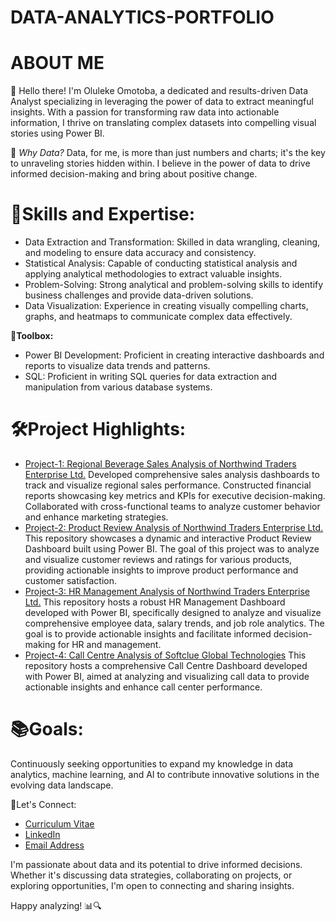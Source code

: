 # DATA-ANALYTICS-PORTFOLIO
# ABOUT ME
👋 Hello there! I'm Oluleke Omotoba, a dedicated and results-driven Data Analyst specializing in leveraging the power of data to extract meaningful insights. With a passion for transforming raw data into actionable information, I thrive on translating complex datasets into compelling visual stories using Power BI.

🚀 _Why Data?_ Data, for me, is more than just numbers and charts; it's the key to unraveling stories hidden within. I believe in the power of data to drive informed decision-making and bring about positive change.

# 🧰Skills and Expertise:
- Data Extraction and Transformation: Skilled in data wrangling, cleaning, and modeling to ensure data accuracy and consistency.
- Statistical Analysis: Capable of conducting statistical analysis and applying analytical methodologies to extract valuable insights.
- Problem-Solving: Strong analytical and problem-solving skills to identify business challenges and provide data-driven solutions.
- Data Visualization: Experience in creating visually compelling charts, graphs, and heatmaps to communicate complex data effectively.
  
**🔧Toolbox:**
- Power BI Development: Proficient in creating interactive dashboards and reports to visualize data trends and patterns.
- SQL: Proficient in writing SQL queries for data extraction and manipulation from various database systems.

# 🛠Project Highlights:
- [Project-1: Regional Beverage Sales Analysis of Northwind Traders Enterprise Ltd.](https://github.com/olulekeomotoba/Project-1/blob/main/README.md)
Developed comprehensive sales analysis dashboards to track and visualize regional sales performance.
Constructed financial reports showcasing key metrics and KPIs for executive decision-making.
Collaborated with cross-functional teams to analyze customer behavior and enhance marketing strategies.
- [Project-2: Product Review Analysis of Northwind Traders Enterprise Ltd.](https://github.com/olulekeomotoba/Project-2/blob/main/README.md)
This repository showcases a dynamic and interactive Product Review Dashboard built using Power BI. The goal of this project was to analyze and visualize customer reviews and ratings for various products, providing actionable insights to improve product performance and customer satisfaction.
- [Project-3: HR Management Analysis of Northwind Traders Enterprise Ltd.](https://github.com/olulekeomotoba/Project-3/blob/main/README.md)
This repository hosts a robust HR Management Dashboard developed with Power BI, specifically designed to analyze and visualize comprehensive employee data, salary trends, and job role analytics. The goal is to provide actionable insights and facilitate informed decision-making for HR and management.
- [Project-4: Call Centre Analysis of Softclue Global Technologies](https://github.com/olulekeomotoba/Project-4/blob/main/README.md)
This repository hosts a comprehensive Call Centre Dashboard developed with Power BI, aimed at analyzing and visualizing call data to provide actionable insights and enhance call center performance.

# 📚Goals:

Continuously seeking opportunities to expand my knowledge in data analytics, machine learning, and AI to contribute innovative solutions in the evolving data landscape.

🔗Let's Connect:
- [Curriculum Vitae](https://github.com/olulekeomotoba/DATA-ANALYTICS-PORTFOLIO/files/13432712/My.Power.BI.CV.pdf)
- [LinkedIn](https://linkedin.com/in/oluleke-omotoba-6a1b61296)
- [Email Address](mailto:omotobaoluleke1@gmail.com)

I'm passionate about data and its potential to drive informed decisions. Whether it's discussing data strategies, collaborating on projects, or exploring opportunities, I'm open to connecting and sharing insights.

Happy analyzing! 📊🔍
